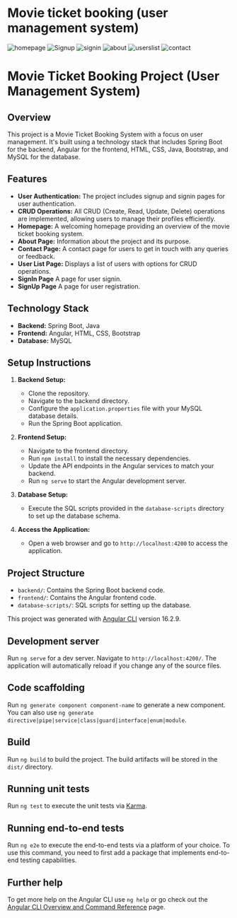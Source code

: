 # Movie ticket booking (user management system)

![homepage](https://github.com/ranjeetd8384/MovieTicketBookingWebsite-UsersManagementSystem-/assets/142582721/1d1dbe05-63b6-41b0-bc61-7cdca9756c05)
![Signup](https://github.com/ranjeetd8384/MovieTicketBookingWebsite-UsersManagementSystem-/assets/142582721/896cbc36-b238-49ab-a509-f8dd31073ccc)
![signin](https://github.com/ranjeetd8384/MovieTicketBookingWebsite-UsersManagementSystem-/assets/142582721/724c054a-12d6-40a9-806c-fd9349ca5799)
![about](https://github.com/ranjeetd8384/MovieTicketBookingWebsite-UsersManagementSystem-/assets/142582721/0026f5e7-6d41-4402-8c5f-07ed1641c9c2)
![userslist](https://github.com/ranjeetd8384/MovieTicketBookingWebsite-UsersManagementSystem-/assets/142582721/8bb40077-3d3e-4028-8cf9-01a22784d195)
![contact](https://github.com/ranjeetd8384/MovieTicketBookingWebsite-UsersManagementSystem-/assets/142582721/d65629e1-28b1-4729-8b05-c6a44947cc84)


# Movie Ticket Booking Project (User Management System)

## Overview
This project is a Movie Ticket Booking System with a focus on user management. It's built using a technology stack that includes Spring Boot for the backend, Angular for the frontend, HTML, CSS, Java, Bootstrap, and MySQL for the database.

## Features
- **User Authentication:** The project includes signup and signin pages for user authentication.
- **CRUD Operations:** All CRUD (Create, Read, Update, Delete) operations are implemented, allowing users to manage their profiles efficiently.
- **Homepage:** A welcoming homepage providing an overview of the movie ticket booking system.
- **About Page:** Information about the project and its purpose.
- **Contact Page:** A contact page for users to get in touch with any queries or feedback.
- **User List Page:** Displays a list of users with options for CRUD operations.
- **SignIn Page** A page for user signin.
- **SignUp Page** A page for user registration.

## Technology Stack
- **Backend:** Spring Boot, Java
- **Frontend:** Angular, HTML, CSS, Bootstrap
- **Database:** MySQL

## Setup Instructions
1. **Backend Setup:**
   - Clone the repository.
   - Navigate to the backend directory.
   - Configure the `application.properties` file with your MySQL database details.
   - Run the Spring Boot application.

2. **Frontend Setup:**
   - Navigate to the frontend directory.
   - Run `npm install` to install the necessary dependencies.
   - Update the API endpoints in the Angular services to match your backend.
   - Run `ng serve` to start the Angular development server.

3. **Database Setup:**
   - Execute the SQL scripts provided in the `database-scripts` directory to set up the database schema.

4. **Access the Application:**
   - Open a web browser and go to `http://localhost:4200` to access the application.

## Project Structure
- `backend/`: Contains the Spring Boot backend code.
- `frontend/`: Contains the Angular frontend code.
- `database-scripts/`: SQL scripts for setting up the database.

This project was generated with [Angular CLI](https://github.com/angular/angular-cli) version 16.2.9.

## Development server

Run `ng serve` for a dev server. Navigate to `http://localhost:4200/`. The application will automatically reload if you change any of the source files.

## Code scaffolding

Run `ng generate component component-name` to generate a new component. You can also use `ng generate directive|pipe|service|class|guard|interface|enum|module`.

## Build

Run `ng build` to build the project. The build artifacts will be stored in the `dist/` directory.

## Running unit tests

Run `ng test` to execute the unit tests via [Karma](https://karma-runner.github.io).

## Running end-to-end tests

Run `ng e2e` to execute the end-to-end tests via a platform of your choice. To use this command, you need to first add a package that implements end-to-end testing capabilities.

## Further help

To get more help on the Angular CLI use `ng help` or go check out the [Angular CLI Overview and Command Reference](https://angular.io/cli) page.
